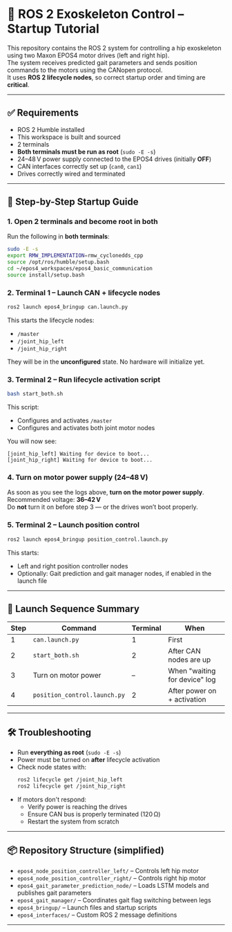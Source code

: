 
# 🦿 ROS 2 Exoskeleton Control – Startup Tutorial

This repository contains the ROS 2 system for controlling a hip exoskeleton using two Maxon EPOS4 motor drives (left and right hip).  
The system receives predicted gait parameters and sends position commands to the motors using the CANopen protocol.  
It uses **ROS 2 lifecycle nodes**, so correct startup order and timing are **critical**.

---

## ✅ Requirements

- ROS 2 Humble installed
- This workspace is built and sourced
- 2 terminals
- **Both terminals must be run as root** (`sudo -E -s`)
- 24–48 V power supply connected to the EPOS4 drives (initially **OFF**)
- CAN interfaces correctly set up (`can0`, `can1`)
- Drives correctly wired and terminated

---

## 🔧 Step-by-Step Startup Guide

### 1. Open 2 terminals and become root in both

Run the following in **both terminals**:

```bash
sudo -E -s
export RMW_IMPLEMENTATION=rmw_cyclonedds_cpp
source /opt/ros/humble/setup.bash
cd ~/epos4_workspaces/epos4_basic_communication
source install/setup.bash
```

### 2. Terminal 1 – Launch CAN + lifecycle nodes

```bash
ros2 launch epos4_bringup can.launch.py
```

This starts the lifecycle nodes:
- `/master`
- `/joint_hip_left`
- `/joint_hip_right`

They will be in the **unconfigured** state. No hardware will initialize yet.

### 3. Terminal 2 – Run lifecycle activation script

```bash
bash start_both.sh
```

This script:
- Configures and activates `/master`
- Configures and activates both joint motor nodes

You will now see:

```
[joint_hip_left] Waiting for device to boot...
[joint_hip_right] Waiting for device to boot...
```

### 4. Turn on motor power supply (24–48 V)

As soon as you see the logs above, **turn on the motor power supply**.  
Recommended voltage: **36–42 V**  
Do **not** turn it on before step 3 — or the drives won’t boot properly.

### 5. Terminal 2 – Launch position control

```bash
ros2 launch epos4_bringup position_control.launch.py
```

This starts:
- Left and right position controller nodes
- Optionally: Gait prediction and gait manager nodes, if enabled in the launch file

---

## 🧠 Launch Sequence Summary

| Step | Command                         | Terminal | When                          |
|------|----------------------------------|----------|--------------------------------|
| 1    | `can.launch.py`                 | 1        | First                         |
| 2    | `start_both.sh`                 | 2        | After CAN nodes are up        |
| 3    | Turn on motor power             | –        | When "waiting for device" log |
| 4    | `position_control.launch.py`    | 2        | After power on + activation   |

---

## 🛠️ Troubleshooting

- Run **everything as root** (`sudo -E -s`)
- Power must be turned on **after** lifecycle activation
- Check node states with:
  ```bash
  ros2 lifecycle get /joint_hip_left
  ros2 lifecycle get /joint_hip_right
  ```
- If motors don't respond:
  - Verify power is reaching the drives
  - Ensure CAN bus is properly terminated (120 Ω)
  - Restart the system from scratch

---

## 📦 Repository Structure (simplified)

- `epos4_node_position_controller_left/` – Controls left hip motor
- `epos4_node_position_controller_right/` – Controls right hip motor
- `epos4_gait_parameter_prediction_node/` – Loads LSTM models and publishes gait parameters
- `epos4_gait_manager/` – Coordinates gait flag switching between legs
- `epos4_bringup/` – Launch files and startup scripts
- `epos4_interfaces/` – Custom ROS 2 message definitions

---
